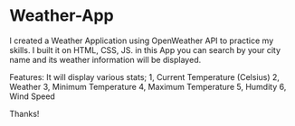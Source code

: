 # Weather-App
I created a Weather Application using OpenWeather API to practice my skills. I built it on HTML, CSS, JS. 
in this App you can search by your city name and its weather information will be displayed.

Features:
It will display various stats;
1, Current Temperature (Celsius)
2, Weather
3, Minimum Temperature
4, Maximum Temperature
5, Humdity
6, Wind Speed

Thanks!
